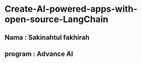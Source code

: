 # Create-AI-powered-apps-with-open-source-LangChain
## Nama : Sakinahtul fakhirah 
## program : Advance AI 

